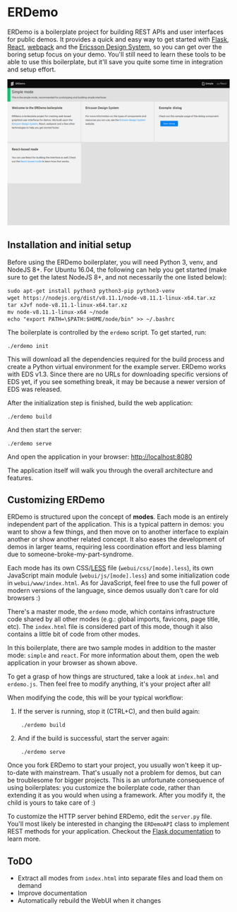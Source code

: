 # ERDemo

ERDemo is a boilerplate project for building REST APIs and user interfaces for
public demos. It provides a quick and easy way to get started with
[Flask](http://flask.pocoo.org/),
[React](https://reactjs.org/),
[webpack](https://webpack.js.org/) and the
[Ericsson Design System](https://eds.rxn.us/), so you can get over the boring
setup focus on your demo. You'll still need to learn these tools to be able to
use this boilerplate, but it'll save you quite some time in integration and
setup effort.

![](docs/img/screenshot.png)

## Installation and initial setup

Before using the ERDemo boilerplater, you will need Python 3, venv, and NodeJS
8+. For Ubuntu 16.04, the following can help you get started (make sure to get
the latest NodeJS 8+, and not necessarily the one listed below):

    sudo apt-get install python3 python3-pip python3-venv
    wget https://nodejs.org/dist/v8.11.1/node-v8.11.1-linux-x64.tar.xz
    tar xJvf node-v8.11.1-linux-x64.tar.xz
    mv node-v8.11.1-linux-x64 ~/node
    echo "export PATH=\$PATH:$HOME/node/bin" >> ~/.bashrc

The boilerplate is controlled by the `erdemo` script. To get started, run:

    ./erdemo init

This will download all the dependencies required for the build process and
create a Python virtual environment for the example server. ERDemo works with 
EDS v1.3. Since there are no URLs for downloading specific versions of EDS yet, 
if you see something break, it may be because a newer version of EDS was 
released.

After the initialization step is finished, build the web application:

    ./erdemo build

And then start the server:

    ./erdemo serve

And open the application in your browser:
[http://localhost:8080](http://localhost:8080)

The application itself will walk you through the overall architecture and
features.



## Customizing ERDemo

ERDemo is structured upon the concept of **modes**. Each mode is an entirely
independent part of the application. This is a typical pattern in demos: you
want to show a few things, and then move on to another interface to explain
another or show another related concept. It also eases the development of demos
in larger teams, requiring less coordination effort and less blaming due to
someone-broke-my-part-syndrome.

Each mode has its own CSS/[LESS](http://lesscss.org/) file
(`webui/css/[mode].less`), its own  JavaScript main module
(`webui/js/[mode].less`) and some initialization code in `webui/www/index.html`.
As for JavaScript, feel free to use the full power of modern versions of the
language, since demos usually don't care for old browsers :)

There's a master mode, the `erdemo` mode, which contains infrastructure code
shared by all other modes (e.g.: global imports, favicons, page title, etc).
The `index.html` file is considered part of this mode, though it also contains
a little bit of code from other modes.

In this boilerplate, there are two sample modes in addition to the master mode:
`simple` and `react`. For more information about them, open the web application
in your browser as shown above.

To get a grasp of how things are structured, take a look at `index.hml` and
`erdemo.js`. Then feel free to modify anything, it's your project after all!

When modifying the code, this will be your typical workflow:

1. If the server is running, stop it (CTRL+C), and then build again:

        ./erdemo build

2. And if the build is successful, start the server again:

        ./erdemo serve

Once you fork ERDemo to start your project, you usually won't keep it up-to-date
with mainstream. That's usually not a problem for demos, but can be troublesome
for bigger projects. This is an unfortunate consequence of using boilerplates:
you customize the boilerplate code, rather than extending it as you would when
using a framework. After you modify it, the child is yours to take care of :)

To customize the HTTP server behind ERDemo, edit the `server.py` file. You'll
most likely be interested in changing the `ERDemoAPI` class to implement REST
methods for your application. Checkout the
[Flask documentation](http://flask.pocoo.org/docs/1.0/) to learn more.

## ToDO

- Extract all modes from `index.html` into separate files and load them on
demand
- Improve documentation
- Automatically rebuild the WebUI when it changes
